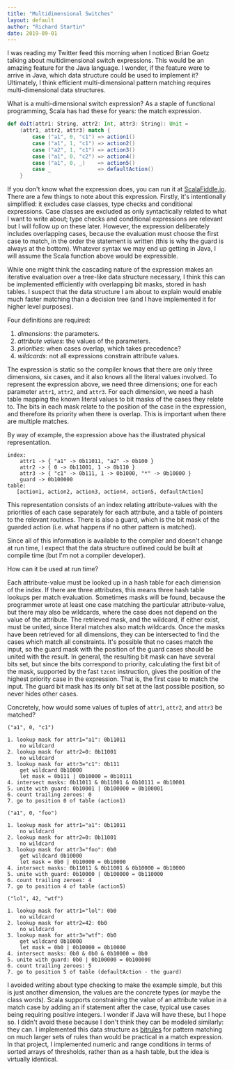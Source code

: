 ```yaml
---
title: "Multidimensional Switches"
layout: default
author: "Richard Startin"
date: 2019-09-01
---
```


I was reading my Twitter feed this morning when I noticed Brian Goetz talking about multidimensional switch expressions.
This would be an amazing feature for the Java language. I wonder, if the feature were to arrive in Java, which data structure could be used to implement it?
Ultimately, I think efficient multi-dimensional pattern matching requires multi-dimensional data structures.

What is a multi-dimensional switch expression? As a staple of functional programming, Scala has had these for years: the match expression.

```scala
def doIt(attr1: String, attr2: Int, attr3: String): Unit = 
    (attr1, attr2, attr3) match {
        case ("a1", 0, "c1") => action1()
        case ("a1", 1, "c1") => action2()
        case ("a2", 1, "c1") => action3()
        case ("a1", 0, "c2") => action4()
        case ("a1", 0, _)    => action5()
        case _               => defaultAction()
    }
```

If you don't know what the expression does, you can run it at [ScalaFiddle.io](https://scalafiddle.io/sf/kUArgNL/1).
There are a few things to note about this expression.
Firstly, it's intentionally simplified: it excludes case classes, type checks and conditional expressions.
Case classes are excluded as only syntactically related to what I want to write about; type checks and conditional expressions are relevant but I will follow up on these later. However, the expression deliberately includes overlapping cases, because the evaluation must choose the first case to match, in the order the statement is written (this is why the guard is always at the bottom). Whatever syntax we may end up getting in Java, I will assume the Scala function above would be expressible. 

While one might think the cascading nature of the expression makes an iterative evaluation over a tree-like data structure necessary, I think this can be implemented efficiently with overlapping bit masks, stored in hash tables.
I suspect that the data structure I am about to explain would enable much faster matching than a decision tree (and I have implemented it for higher level purposes). 

Four definitions are required:

 1. _dimensions_: the parameters.
 2. _attribute values_: the values of the parameters.
 3. _priorities_: when cases overlap, which takes precedence?
 4. _wildcards_: not all expressions constrain attribute values.

 The expression is static so the compiler knows that there are only three dimensions, six cases, and it also knows all the literal values involved.
 To represent the expression above, we need three dimensions; one for each parameter `attr1`, `attr2`, and `attr3`. For each dimension, we need a hash table mapping the known literal values to bit masks of the cases they relate to.
 The bits in each mask relate to the position of the case in the expression, and therefore its priority when there is overlap.
 This is important when there are multiple matches.

 By way of example, the expression above has the illustrated physical representation.

 ```
 index:
     attr1 -> { "a1" -> 0b11011, "a2" -> 0b100 }
     attr2 -> { 0 -> 0b11001, 1 -> 0b110 }
     attr3 -> { "c1" -> 0b111, 1 -> 0b1000, "*" -> 0b10000 }
     guard -> 0b100000
 table:
    [action1, action2, action3, action4, action5, defaultAction]

 ```

This representation consists of an index relating attribute-values with the priorities of each case separately for each attribute, and a table of pointers to the relevant routines.
There is also a guard, which is the bit mask of the guarded action (i.e. what happens if no other pattern is matched).

Since all of this information is available to the compiler and doesn't change at run time, I expect that the data structure outlined could be built at compile time (but I'm not a compiler developer).

How can it be used at run time?

Each attribute-value must be looked up in a hash table for each dimension of the index. 
If there are three attributes, this means three hash table lookups per match evaluation.
Sometimes masks will be found, because the programmer wrote at least one case matching the particular attribute-value, but there may also be wildcards, where the case does not depend on the value of the attribute.
The retrieved mask, and the wildcard, if either exist, must be united, since literal matches also match wildcards.
Once the masks have been retrieved for all dimensions, they can be intersected to find the cases which match all constraints.
It's possible that no cases match the input, so the guard mask with the position of the guard cases should be united with the result.
In general, the resulting bit mask can have several bits set, but since the bits correspond to priority, calculating the first bit of the mask, supported by the fast `tzcnt` instruction, gives the position of the highest priority case in the expression.
That is, the first case to match the input.
The guard bit mask has its only bit set at the last possible position, so never hides other cases.

Concretely, how would some values of tuples of `attr1`, `attr2`, and `attr3` be matched?

```
("a1", 0, "c1")

1. lookup mask for attr1="a1": 0b11011
    no wildcard
2. lookup mask for attr2=0: 0b11001
    no wildcard
3. lookup mask for attr3="c1": 0b111
    get wildcard 0b10000
    let mask = 0b111 | 0b10000 = 0b10111
4. intersect masks: 0b11011 & 0b11001 & 0b10111 = 0b10001
5. unite with guard: 0b10001 | 0b100000 = 0b100001
6. count trailing zeroes: 0
7. go to position 0 of table (action1)

("a1", 0, "foo")

1. lookup mask for attr1="a1": 0b11011
    no wildcard
2. lookup mask for attr2=0: 0b11001
    no wildcard
3. lookup mask for attr3="foo": 0b0
    get wildcard 0b10000
    let mask = 0b0 | 0b10000 = 0b10000
4. intersect masks: 0b11011 & 0b11001 & 0b10000 = 0b10000
5. unite with guard: 0b10000 | 0b100000 = 0b110000
6. count trailing zeroes: 4
7. go to position 4 of table (action5)

("lol", 42, "wtf")

1. lookup mask for attr1="lol": 0b0
    no wildcard
2. lookup mask for attr2=42: 0b0
    no wildcard
3. lookup mask for attr3="wtf": 0b0
    get wildcard 0b10000
    let mask = 0b0 | 0b10000 = 0b10000
4. intersect masks: 0b0 & 0b0 & 0b10000 = 0b0
5. unite with guard: 0b0 | 0b100000 = 0b100000
6. count trailing zeroes: 5
7. go to position 5 of table (defaultAction - the guard)
```

I avoided writing about type checking to make the example simple, but this is just another dimension, the values are the concrete types (or maybe the class words).
Scala supports constraining the value of an attribute value in a match case by adding an if statement after the case, typical use cases being requiring positive integers.
I wonder if Java will have these, but I hope so. I didn't avoid these because I don't think they can be modeled similarly: they can.
I implemented this data structure as [bitrules](https://github.com/richardstartin/bitrules) for pattern matching on much larger sets of rules than would be practical in a match expression.
In that project, I implemented numeric and range conditions in terms of sorted arrays of thresholds, rather than as a hash table, but the idea is virtually identical.
